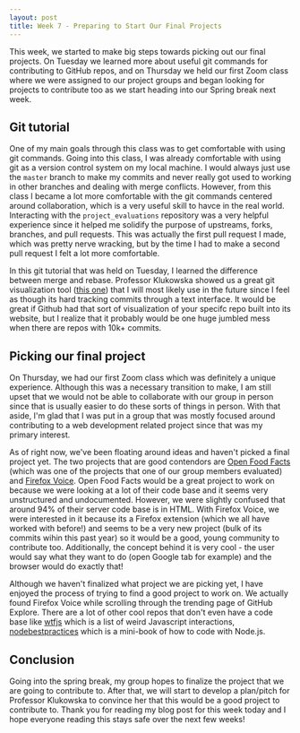 ```yaml
---
layout: post
title: Week 7 - Preparing to Start Our Final Projects 
---
```


This week, we started to make big steps towards picking out our final projects. On Tuesday we learned more about useful git commands for contributing to GitHub repos, and on Thursday we held our first Zoom class where we were assigned to our project groups and began looking for projects to contribute too as we start heading into our Spring break next week. 

## Git tutorial 

One of my main goals through this class was to get comfortable with using git commands. Going into this class, I was already comfortable with using git as a version control system on my local machine. I would always just use the `master` branch to make my commits and never really got used to working in other branches and dealing with merge conflicts. However, from this class I became a lot more comfortable with the git commands centered around collaboration, which is a very useful skill to havce in the real world. Interacting with the `project_evaluations` repository was a very helpful experience since it helped me solidify the purpose of upstreams, forks, branches, and pull requests. This was actually the first pull request I made, which was pretty nerve wracking, but by the time I had to make a second pull request I felt a lot more comfortable. 

In this git tutorial that was held on Tuesday, I learned the difference between merge and rebase. Professor Klukowska showed us a great git visualization tool ([this one](https://git-school.github.io/visualizing-git/)) that I will most likely use in the future since I feel as though its hard tracking commits through a text interface. It would be great if Github had that sort of visualization of your specifc repo built into its website, but I realize that it probably would be one huge jumbled mess when there are repos with 10k+ commits. 

## Picking our final project 

On Thursday, we had our first Zoom class which was definitely a unique experience. Although this was a necessary transition to make, I am still upset that we would not be able to collaborate with our group in person since that is usually easier to do these sorts of things in person. With that aside, I'm glad that I was put in a group that was mostly focused around contributing to a web development related project since that was my primary interest. 

As of right now, we've been floating around ideas and haven't picked a final project yet.  The two projects that are good contendors are [Open Food Facts](https://github.com/openfoodfacts/openfoodfacts-server) (which was one of the projects that one of our group members evaluated) and [Firefox Voice](https://github.com/mozilla/firefox-voice). Open Food Facts would be a great project to work on because we were looking at a lot of their code base and it seems very unstructured and undocumented. However, we were slightly confused that around 94% of their server code base is in HTML. With Firefox Voice, we were interested in it because its a Firefox extension (which we all have worked with before!) and seems to be a very new project (bulk of its commits wihin this past year) so it would be a good, young community to contribute too. Additionally, the concept behind it is very cool - the user would say what they want to do (open Google tab for example) and the browser would do exactly that!

Although we haven't finalized what project we are picking yet, I have enjoyed the process of trying to find a good project to work on. We actually found Firefox Voice while scrolling through the trending page of GitHub Explore. There are a lot of other cool repos that don't even have a code base like [wtfjs](https://github.com/denysdovhan/wtfjs) which is a list of weird Javascript interactions, [nodebestpractices](https://github.com/goldbergyoni/nodebestpractices) which is a mini-book of how to code with Node.js.

## Conclusion 

Going into the spring break, my group hopes to finalize the project that we are going to contribute to. After that, we will start to develop a plan/pitch for Professor Klukowska to convince her that this would be a good project to contribute to. Thank you for reading my blog post for this week today and I hope everyone reading this stays safe over the next few weeks!

